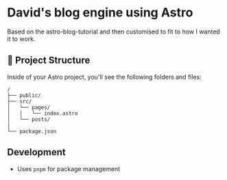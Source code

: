 # David's blog engine using Astro

Based on the astro-blog-tutorial and then customised to fit to how I wanted it to work.

## 🚀 Project Structure

Inside of your Astro project, you'll see the following folders and files:

```text
/
├── public/
├── src/
│   └── pages/
│   │   └── index.astro
│   └── posts/
| 
└── package.json
```

## Development

- Uses `pnpm` for package management
